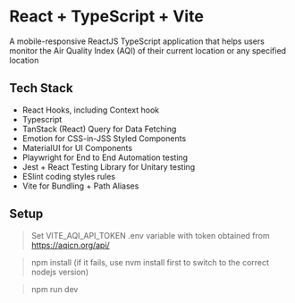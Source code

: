 # React + TypeScript + Vite

A mobile-responsive ReactJS TypeScript application that helps users monitor the Air Quality Index (AQI) of their current location or any specified location

## Tech Stack

- React Hooks, including Context hook
- Typescript
- TanStack (React) Query for Data Fetching
- Emotion for CSS-in-JSS Styled Components
- MaterialUI for UI Components
- Playwright for End to End Automation testing
- Jest + React Testing Library for Unitary testing
- ESlint coding styles rules
- Vite for Bundling + Path Aliases

## Setup

> Set VITE_AQI_API_TOKEN .env variable with token obtained from https://aqicn.org/api/

> npm install (if it fails, use nvm install first to switch to the correct nodejs version)

> npm run dev
